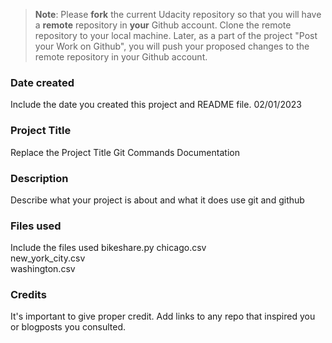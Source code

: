 >**Note**: Please **fork** the current Udacity repository so that you will have a **remote** repository in **your** Github account. Clone the remote repository to your local machine. Later, as a part of the project "Post your Work on Github", you will push your proposed changes to the remote repository in your Github account.

### Date created
Include the date you created this project and README file.
02/01/2023

### Project Title
Replace the Project Title
Git Commands Documentation

### Description
Describe what your project is about and what it does
use git and github

### Files used
Include the files used
bikeshare.py
chicago.csv  
new_york_city.csv  
washington.csv

### Credits
It's important to give proper credit. Add links to any repo that inspired you or blogposts you consulted.
